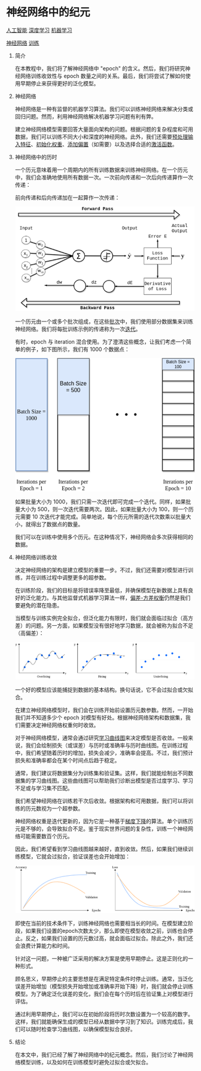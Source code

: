 # 神经网络中的纪元

[人工智能](https://www.baeldung.com/cs/category/ai) [深度学习](https://www.baeldung.com/cs/category/ai/deep-learning) [机器学习](https://www.baeldung.com/cs/category/ai/ml)

[神经网络](https://www.baeldung.com/cs/tag/neural-networks) [训练](https://www.baeldung.com/cs/tag/training)

1. 简介

    在本教程中，我们将了解神经网络中 "epoch" 的含义。然后，我们将研究神经网络训练收敛性与 epoch 数量之间的关系。最后，我们将尝试了解如何使用早期停止来获得更好的泛化模型。

2. 神经网络

    神经网络是一种有监督的机器学习算法。我们可以训练神经网络来解决分类或回归问题。然而，利用神经网络解决机器学习问题有利有弊。

    建立神经网络模型需要回答大量面向架构的问题。根据问题的复杂程度和可用数据，我们可以训练不同大小和深度的神经网络。此外，我们还需要[预处理输入特征](https://www.baeldung.com/cs/normalizing-inputs-artificial-neural-network)、[初始化权重](https://www.baeldung.com/cs/ml-neural-network-weights)、[添加偏置](https://www.baeldung.com/cs/neural-networks-bias)（如需要）以及选择合适的[激活函数](https://www.baeldung.com/cs/ml-nonlinear-activation-functions)。

3. 神经网络中的历时

    一个历元意味着用一个周期内的所有训练数据来训练神经网络。在一个历元中，我们会准确地使用所有数据一次。一次前向传递和一次后向传递算作一次传递：

    前向传递和后向传递加在一起算作一次传递：

    ![Epoch FWD BWD PASS](pic/epoch-fwd-bwd-pass.webp)

    一个历元由一个或多个批次组成，在这些[批次](https://www.baeldung.com/cs/neural-networks-epoch-vs-iteration#3-batch)中，我们使用部分数据集来训练神经网络。我们将每批训练示例的传递称为一次[迭代](https://www.baeldung.com/cs/neural-networks-epoch-vs-iteration#2-iteration)。

    有时，epoch 与 iteration 混合使用。为了澄清这些概念，让我们考虑一个简单的例子，如下图所示，我们有 1000 个数据点：

    ![批次大小](pic/epoch-batch-size.webp)

    如果批量大小为 1000，我们只需一次迭代即可完成一个迭代。同样，如果批量大小为 500，则一次迭代需要两次。因此，如果批量大小为 100，则一个历元需要 10 次迭代才能完成。简单地说，每个历元所需的迭代次数乘以批量大小，就得出了数据点的数量。

    我们可以在训练中使用多个历元。在这种情况下，神经网络会多次获得相同的数据。

4. 神经网络训练收敛

    决定神经网络的架构是建立模型的重要一步。不过，我们还需要对模型进行训练，并在训练过程中调整更多的超参数。

    在训练阶段，我们的目标是将错误率降至最低，并确保模型在新数据上具有良好的泛化能力。与其他监督式机器学习算法一样，[偏差-方差权衡](https://en.wikipedia.org/wiki/Bias–variance_tradeoff)仍然是我们要避免的潜在隐患。

    当模型与训练实例完全拟合，但泛化能力有限时，我们就会面临过拟合（高方差）的问题。另一方面，如果模型没有很好地学习数据，就会被称为拟合不足（高偏差）：

    ![历元偏差方差](pic/epoch-bias-variance.webp)

    一个好的模型应该能捕捉到数据的基本结构。换句话说，它不会过拟合或欠拟合。

    在建立神经网络模型时，我们会在训练开始前设置历元数参数。然而，一开始我们并不知道多少个 epoch 对模型有好处。根据神经网络架构和数据集，我们需要决定神经网络权重何时收敛。

    对于神经网络模型，通常会通过研究[学习曲线图](https://www.baeldung.com/cs/learning-curve-ml)来决定模型是否收敛。一般来说，我们会绘制损失（或误差）与历时或准确率与历时曲线图。在训练过程中，我们希望随着历时的增加，损失会减少，准确率会提高。不过，我们预计损失和准确率都会在某个时间点后趋于稳定。

    通常，我们建议将数据集分为训练集和验证集。这样，我们就能绘制出不同数据集的学习曲线图。这些曲线图可以帮助我们诊断出模型是否过度学习、学习不足或与学习集不匹配。

    我们希望神经网络在训练若干次后收敛。根据架构和可用数据，我们可以将训练的历元数视为一个超参数。

    神经网络权重是迭代更新的，因为它是一种基于[梯度下降](https://www.baeldung.com/cs/gradient-descent-vs-ascent#gradient-descent)的算法。单个训练历元是不够的，会导致拟合不足。鉴于现实世界问题的复杂性，训练一个神经网络可能需要数百个历元。

    因此，我们希望看到学习曲线图越来越好，直到收敛。然后，如果我们继续训练模型，它就会过拟合，验证误差也会开始增加：

    ![历时训练曲线](pic/epoch-training-curve.webp)

    即使在当前的技术条件下，训练神经网络也需要相当长的时间。在模型建立阶段，如果我们设置的epoch次数太少，那么即使在模型收敛之前，训练也会停止。反之，如果我们设置的历元数过高，就会面临过拟合。除此之外，我们还会浪费计算能力和时间。

    针对这一问题，一种被广泛采用的解决方案是使用早期停止。这是正则化的一种形式。

    顾名思义，早期停止的主要思想是在满足特定条件时停止训练。通常，当泛化误差开始增加（模型损失开始增加或准确率开始下降）时，我们就会停止训练模型。为了确定泛化误差的变化，我们会在每个历时后在验证集上对模型进行评估。

    通过利用早期停止，我们可以在初始阶段将历时次数设置为一个较高的数字。这样，我们就能确保生成的模型已经从数据中学习到了知识。训练完成后，我们可以随时检查学习曲线图，以确保模型拟合良好。

5. 结论

    在本文中，我们已经了解了神经网络中的纪元概念。然后，我们讨论了神经网络模型训练，以及如何在训练模型时避免过拟合或欠拟合。
